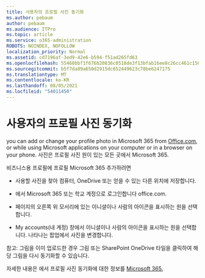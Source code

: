 ```yaml
---
title: 사용자의 프로필 사진 동기화
ms.author: pebaum
author: pebaum
ms.audience: ITPro
ms.topic: article
ms.service: o365-administration
ROBOTS: NOINDEX, NOFOLLOW
localization_priority: Normal
ms.assetid: cd7196af-3ed9-42e6-b594-f51ad265fd63
ms.openlocfilehash: 55460bbf1f676b20836c0518de3f13bfab16ee8c26cc461c1569ae4f750080ae
ms.sourcegitcommit: b5f7da89a650d2915dc652449623c78be6247175
ms.translationtype: MT
ms.contentlocale: ko-KR
ms.lasthandoff: 08/05/2021
ms.locfileid: "54011450"
---
```

# <a name="sync-a-users-profile-picture"></a>사용자의 프로필 사진 동기화

you can add or change your profile photo in Microsoft 365 from [Office.com](https://www.office.com), or while using Microsoft applications on your computer or in a browser on your phone. 사진은 프로필 사진 원이 있는 모든 곳에서 Microsoft 365.

비즈니스용 프로필에 프로필 Microsoft 365 추가하려면

- 사용할 사진을 찾아 컴퓨터, OneDrive 또는 얻을 수 있는 다른 위치에 저장합니다.

- 에서 Microsoft 365 또는 학교 계정으로 로그인합니다 office.com. [](https://www.office.com)

- 페이지의 오른쪽 위 모서리에 있는 이니셜이나 사람의 아이콘을 표시하는 원을 선택합니다.

- My accounts(내 계정) 창에서 이니셜이나 사람의 아이콘을 표시하는 원을 선택합니다. 나타나는 팝업에서 사진을 변경합니다.

참고: 그림을 이미 업로드한 경우 그림 또는 SharePoint OneDrive 타일을 클릭하여 해당 그림을 다시 동기화할 수 있습니다.

자세한 내용은 에서 프로필 사진 동기화에 대한 정보를 [Microsoft 365.](https://support.office.com/article/information-about-profile-picture-synchronization-in-office-365-20594d76-d054-4af4-a660-401133e3d48a)
